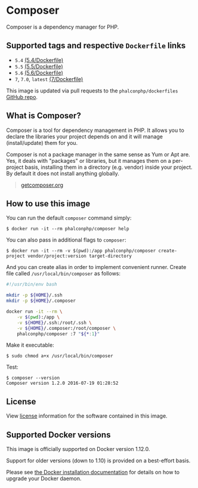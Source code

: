 # Composer

Composer is a dependency manager for PHP.

## Supported tags and respective `Dockerfile` links

* `5.4` [(5.4/Dockerfile)](https://github.com/phalcon/dockerfiles/tree/master/composer/5.4)
* `5.5` [(5.5/Dockerfile)](https://github.com/phalcon/dockerfiles/tree/master/composer/5.5)
* `5.6` [(5.6/Dockerfile)](https://github.com/phalcon/dockerfiles/tree/master/composer/5.6)
* `7`, `7.0`, `latest` [(7/Dockerfile)](https://github.com/phalcon/dockerfiles/tree/master/composer/7)

This image is updated via pull requests to the `phalconphp/dockerfiles` [GitHub repo](https://github.com/phalcon/dockerfiles).

## What is Composer?

Composer is a tool for dependency management in PHP. It allows you to declare the libraries your project depends on and it will manage (install/update) them for you.

Composer is not a package manager in the same sense as Yum or Apt are. Yes, it deals with "packages" or libraries, but it manages them on a per-project basis, installing them in a directory (e.g. vendor) inside your project. By default it does not install anything globally.

> [getcomposer.org](https://getcomposer.org)

## How to use this image

You can run the default `composer` command simply:

```
$ docker run -it --rm phalconphp/composer help
```

You can also pass in additional flags to `composer`:

```
$ docker run -it --rm -v $(pwd):/app phalconphp/composer create-project vendor/project:version target-directory
```

And you can create alias in order to implement convenient runner. Create file called `/usr/local/bin/composer` as follows:

```sh
#!/usr/bin/env bash

mkdir -p ${HOME}/.ssh
mkdir -p ${HOME}/.composer

docker run -it --rm \
    -v $(pwd):/app \
    -v ${HOME}/.ssh:/root/.ssh \
    -v ${HOME}/.composer:/root/composer \
    phalconphp/composer :7 "${*:1}"
```

Make it executable:

```
$ sudo chmod a+x /usr/local/bin/composer
```

Test:

```
$ composer --version
Composer version 1.2.0 2016-07-19 01:28:52
```

## License

View [license](https://github.com/composer/composer/blob/master/LICENSE) information for the software contained in this image.

## Supported Docker versions

This image is officially supported on Docker version 1.12.0.

Support for older versions (down to 1.10) is provided on a best-effort basis.

Please see [the Docker installation documentation](https://docs.docker.com/installation/) for details on how to upgrade your Docker daemon.
